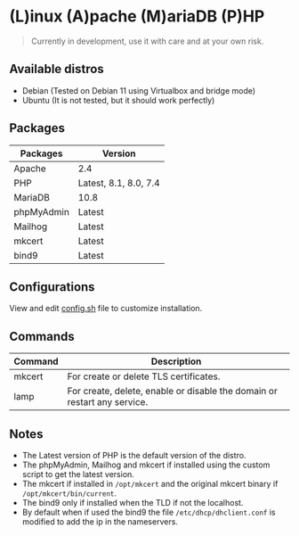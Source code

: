 # (L)inux (A)pache (M)ariaDB (P)HP

> Currently in development, use it with care and at your own risk.

## Available distros

* Debian (Tested on Debian 11 using Virtualbox and bridge mode)
* Ubuntu (It is not tested, but it should work perfectly)

## Packages

| **Packages** | **Version**           |
| ------------ | --------------------- |
| Apache       | 2.4                   |
| PHP          | Latest, 8.1, 8.0, 7.4 |
| MariaDB      | 10.8                  |
| phpMyAdmin   | Latest                |
| Mailhog      | Latest                |
| mkcert       | Latest                |
| bind9        | Latest                |

## Configurations

View and edit [config.sh](config.sh) file to customize installation.

## Commands

| **Command** | **Description**                                                          |
| ----------- | ------------------------------------------------------------------------ |
| mkcert      | For create or delete TLS certificates.                                   |
| lamp        | For create, delete, enable or disable the domain or restart any service. |

## Notes

* The Latest version of PHP is the default version of the distro.
* The phpMyAdmin, Mailhog and mkcert if installed using the custom script to get the latest version.
* The mkcert if installed in `/opt/mkcert` and the original mkcert binary if `/opt/mkcert/bin/current`.
* The bind9 only if installed when the TLD if not the localhost.
* By default when if used the bind9 the file `/etc/dhcp/dhclient.conf` is modified to add the ip in the nameservers.
